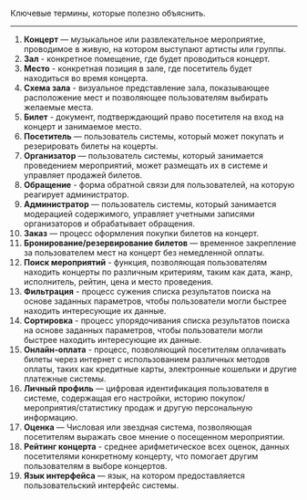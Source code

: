Ключевые термины, которые полезно объяснить.

----

1. **Концерт** — музыкальное или развлекательное мероприятие, проводимое в живую, на котором выступают артисты или группы.
2. **Зал** - конкретное помещение, где будет проводиться концерт.
3. **Место** - конкретная позиция в зале, где посетитель будет находиться во время концерта.
4. **Схема зала** - визуальное представление зала, показывающее расположение мест и позволяющее пользователям выбирать желаемые места.
5. **Билет** - документ, подтверждающий право посетителя на вход на концерт и занимаемое место.
6. **Посетитель** — пользователь системы, который может покупать и резерировать билеты на коцерты.
7. **Организатор** — пользователь системы, который занимается проведением мероприятий, может размещать их в системе и управляет продажей билетов.
8. **Обращение** - форма обратной связи для пользователей, на которую реагирует администратор.
9. **Администратор** — пользователь системы, который занимается модерацией содержимого, управляет учетными записями организаторов и обрабатывает обращения.
10. **Заказ** — процесс оформления покупки билетов на концерт.
11. **Бронирование/резервирование билетов** — временное закрепление за пользователем мест на концерт без немедленной оплаты.
12. **Поиск мероприятий** - функция, позволяющая пользователям находить концерты по различным критериям, таким как дата, жанр, исполнитель, рейтин, цена и место проведения.
13. **Фильтрация** - процесс сужения списка результатов поиска на основе заданных параметров, чтобы пользователи могли быстрее находить интересующие их данные.
14. **Сортировка** - процесс упорядочивания списка результатов поиска на основе заданных параметров, чтобы пользователи могли быстрее находить интересующие их данные.
15. **Онлайн-оплата** - процесс, позволяющий посетителям оплачивать билеты через интернет с использованием различных методов оплаты, таких как кредитные карты, электронные кошельки и другие платежные системы.
16. **Личный профиль** — цифровая идентификация пользователя в системе, содержащая его настройки, историю покупок/мероприятия/статистику продаж и другую персональную информацию.
17. **Оценка** — Числовая или звездная система, позволяющая посетителям выражать свое мнение о посещенном мероприятии.
18. **Рейтинг концерта** - среднее арифметическое всех оценок, данных посетителями конкретному концерту, что помогает другим пользователям в выборе концертов.
19. **Язык интерфейса** — язык, на котором предоставляется пользовательский интерфейс системы.
